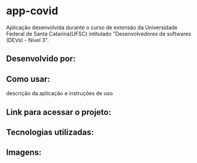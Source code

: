 # app-covid

Aplicação desenvolvida durante o curso de extensão da Universidade Federal de Santa Catarina(UFSC) intitulado "Desenvolvedores de softwares (DEVs) - Nível 3".

## Desenvolvido por:

## Como usar:
descrição da aplicação e instruções de uso

## Link para acessar o projeto:

## Tecnologias utilizadas:

## Imagens:
